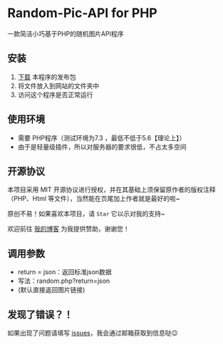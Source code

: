 # Random-Pic-API for PHP

一款简洁小巧基于PHP的随机图片API程序

## 安装

1. [下载](https://github.com/zichenace/PHP-Random-Pic-API/releases/latest) 本程序的发布包
2. 将文件放入到网站的文件夹中
3. 访问这个程序是否正常运行

## 使用环境

- 需要 PHP程序（测试环境为7.3 ，最低不低于5.6【理论上】）
- 由于是轻量级插件，所以对服务器的要求很低，不占太多空间

## 开源协议

本项目采用 MIT 开源协议进行授权，并在其基础上须保留原作者的版权注释（PHP、Html 等文件），当然能在页尾加上作者就是最好的啦~

原创不易！如果喜欢本项目，请 `Star` 它以示对我的支持~

欢迎前往 [我的博客](https://zichen.zone/donate.html) 为我提供赞助，谢谢您！

## 调用参数

- return = json：返回标准json数据
- 写法：random.php?return=json
- (默认直接返回图片链接)
  
## 发现了错误？！

如果出现了问题请填写 [issues](https://github.com/zichenace/PHP-Random-Pic-API/issues)，我会通过邮箱获取到信息哒😉
 

